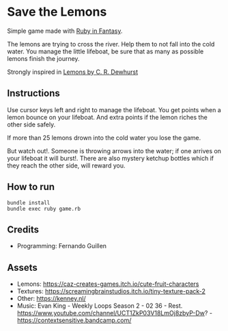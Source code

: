 # Save the Lemons

Simple game made with [Ruby in Fantasy](https://github.com/fguillen/fantasy).

The lemons are trying to cross the river. Help them to not fall into the cold water. You manage the little lifeboat, be sure that as many as possible lemons finish the journey.

Strongly inspired in [Lemons by C. R. Dewhurst](http://bbcmicro.co.uk//jsbeeb/play.php?autoboot&disc=http://bbcmicro.co.uk//gameimg/discs/1825/Disc102-Lemons.ssd&noseek)

## Instructions

Use cursor keys left and right to manage the lifeboat. You get points when a lemon bounce
on your lifeboat. And extra points if the lemon riches the other side safely.

If more than 25 lemons drown into the cold water you lose the game.

But watch out!. Someone is throwing arrows into the water; if one arrives on your lifeboat
it will burst!. There are also mystery ketchup bottles which if they reach the other side,
will reward you.

## How to run

    bundle install
    bundle exec ruby game.rb

## Credits

- Programming: Fernando Guillen

## Assets

- Lemons: https://caz-creates-games.itch.io/cute-fruit-characters
- Textures: https://screamingbrainstudios.itch.io/tiny-texture-pack-2
- Other: https://kenney.nl/
- Music: Evan King - Weekly Loops Season 2 - 02 36 - Rest. https://www.youtube.com/channel/UCT1ZkP03V18LmOj8zbyP-Dw? - https://contextsensitive.bandcamp.com/
